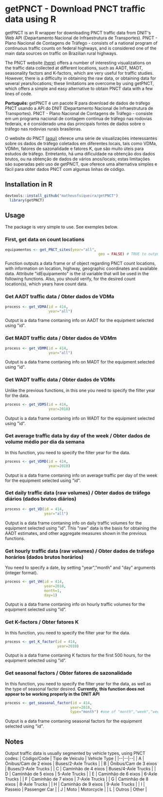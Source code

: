 # getPNCT - Download PNCT traffic data using R
getPNCT is an R wrapper for downloading PNCT traffic data from DNIT's Web API (Departamento Nacional de Infraestrutura de Transportes). PNCT - Plano Nacional de Contagens de Tráfego - consists of a national program of continuous traffic counts on federal highways, and is considered one of the main data sources on traffic on Brazilian rural highways.

The PNCT website [(here)](http://servicos.dnit.gov.br/dadospnct/ContagemContinua) offers a number of interesting visualizations on the traffic data collected at different locations, such as AADT, MADT, seasonality factors and K-factors, which are very useful for traffic studies. However, there is a difficulty in obtaining the raw data, or obtaining data for several years/locations; these limitations are overcome by using getPNCT, which offers a simple and easy alternative to obtain PNCT data with a few lines of code.

<b>Português: </b> getPNCT é um pacote R para download de dados de tráfego PNCT usando a API do DNIT (Departamento Nacional de Infraestrutura de Transportes). PNCT - Plano Nacional de Contagens de Tráfego - consiste em um programa nacional de contagem contínua de tráfego nas rodovias federais, e é considerado uma das principais fontes de dados sobre o tráfego nas rodovias rurais brasileiras.

O website do PNCT [(aqui)](http://servicos.dnit.gov.br/dadospnct/ContagemContinua) oferece uma série de visualizações interessantes sobre os dados de tráfego coletados em diferentes locais, tais como VDMa, VDMm, fatores de sazonalidade e fatores K, que são muito úteis para estudos de tráfego. Entretanto, há uma dificuldade na obtenção dos dados brutos, ou na obtenção de dados de vários anos/locais; estas limitações são superadas pelo uso de getPNCT, que oferece uma alternativa simples e fácil para obter dados PNCT com algumas linhas de código.

## Installation in R
``` R
devtools::install_github("matheusfsiqueira/getPNCT")
  library(getPNCT)
```
## Usage
The package is very simple to use. See exemples below.

### First, get data on count locations
```r
equipamentos <- get_PNCT_sites(year="all",
						                   geo = FALSE) # TRUE to output a sf object (spatial object)
```
Function outputs a data frame or sf object regarding PNCT count locations, with information on location, highway, geographic coordinates and available data. 
Attribute "idEquipamento" is the id variable that will be used in the following functions. Also, you should verify, for the desired count location(s), which years have count data.

### Get AADT traffic data / Obter dados de VDMa
```r
process <- get_VDMA(id = 414,
                    year="all")
```
Output is a data frame contaning info on AADT for the equipment selected using "id".

### Get MADT traffic data / Obter dados de VDMm
```r
process <- get_VDMM(id = 414,
                    year="all")
```
Output is a data frame contaning info on MADT for the equipment selected using "id".

### Get WADT traffic data / Obter dados de VDMs
Unlike the previous functions, in this one you need to specify the filter year for the data.
```r
process <- get_VDMS(id = 414,
                    year=2018)
```
Output is a data frame contaning info on WADT for the equipment selected using "id".

### Get average traffic data by day of the week / Obter dados de volume médio por dia da semana
In this function, you need to specify the filter year for the data.
```r
process <- get_VDMD(id = 414,
                    year=2018)
```
Output is a data frame contaning info on average traffic per day of the week for the equipment selected using "id".

### Get daily traffic data (raw volumes) / Obter dados de tráfego diários (dados brutos diários)
```r
process <- get_VD(id = 414,
                  year="all")
```
Output is a data frame contaning info on daily traffic volumes for the equipment selected using "id". This "raw" data is the basis for obtaining the AADT estimates, and other aggregate measures shown in the previous functions.

### Get hourly traffic data (raw volumes) / Obter dados de tráfego horários (dados brutos horários)
You need to specify a date, by setting "year","month" and "day" arguments (integer format).
```r
process <- get_VH(id = 414,
                  year=2018,
                  month=1,
                  day=1)
```
Output is a data frame contaning info on hourly traffic volumes for the equipment selected using "id".

### Get K-factors / Obter fatores K
In this function, you need to specify the filter year for the data.
```r
process <- get_K_factor(id = 414,
                        year=2018)
```
Output is a data frame contaning K factors for the first 500 hours, for the equipment selected using "id".

### Get seasonal factors / Obter fatores de sazonalidade
In this function, you need to specify the filter year for the data, as well as the type of seasonal factor desired. <b> Currently, this function does not appear to be working properly in the DNIT API </b>
```r
process <- get_seasonal_factor(id = 414,
                              year=2018,
                              type="month") #one of "month","week","weekday"
```
Output is a data frame contaning seasonal factors for the equipment selected using "id".

## Notes
Output traffic data is usually segmented by vehicle types, using PNCT codes:
| Código/Code | Tipo de Veículo | Vehicle Type |
|--|--|--|
| A | Ônibus/Cam de 2 eixos | Buses/2-Axle Trucks |
| B | Ônibus/Cam de 3 eixos | Buses/3-Axle Trucks |
| C | Caminhão de 4 eixos | Buses/4-Axle Trucks |
| D | Caminhão de 5 eixos  | 5-Axle Trucks |
| E | Caminhão de 6 eixos  | 6-Axle Trucks |
| F | Caminhão de 7 eixos  | 7-Axle Trucks |
| G | Caminhão de 8 eixos  | 8-Axle Trucks |
| H | Caminhão de 9 eixos  | 9-Axle Trucks |
| I | Passeio | Passenger Car |
| J | Moto | Motorcycle |
| L | Outros | Other |

